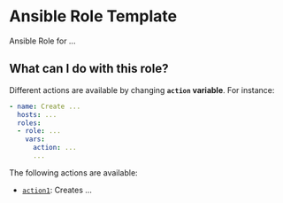 # Ansible Role Template
Ansible Role for ...

## What can I do with this role?
Different actions are available by changing **`action` variable**. For instance:
```yaml
- name: Create ...
  hosts: ...
  roles:
  - role: ...
    vars:
      action: ...
      ...
```
The following actions are available:
- [`action1`](./README.d/action1_action.md): Creates ...
